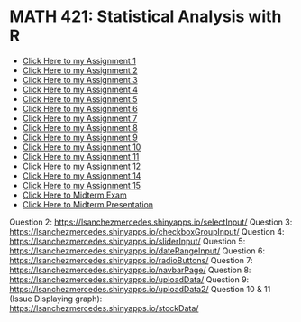 # MATH 421: Statistical Analysis with R

- [Click Here to my Assignment 1](Assignment1.html)
- [Click Here to my Assignment 2](Assignment2.html)
- [Click Here to my Assignment 3](Assignment3.html)
- [Click Here to my Assignment 4](Assignment4.html)
- [Click Here to my Assignment 5](Assignment5.html)
- [Click Here to my Assignment 6](Assignment6.html)
- [Click Here to my Assignment 7](Assignment7.html)
- [Click Here to my Assignment 8](Assignment8.html)
- [Click Here to my Assignment 9](Assignment9.html)
- [Click Here to my Assignment 10](Assignment10.html)
- [Click Here to my Assignment 11](Assignment11.html)
- [Click Here to my Assignment 12](Assignment12.html)
- [Click Here to my Assignment 14](Assignment-14.html)
- [Click Here to my Assignment 15](Assignment-15.html)
- [Click Here to Midterm Exam](Midterm_Final.html)
- [Click Here to Midterm Presentation](Midterm_Presentation.html)

Question 2: https://lsanchezmercedes.shinyapps.io/selectInput/
Question 3: https://lsanchezmercedes.shinyapps.io/checkboxGroupInput/
Question 4: https://lsanchezmercedes.shinyapps.io/sliderInput/
Question 5: https://lsanchezmercedes.shinyapps.io/dateRangeInput/
Question 6: https://lsanchezmercedes.shinyapps.io/radioButtons/
Question 7: https://lsanchezmercedes.shinyapps.io/navbarPage/
Question 8: https://lsanchezmercedes.shinyapps.io/uploadData/
Question 9: https://lsanchezmercedes.shinyapps.io/uploadData2/
Question 10 & 11 (Issue Displaying graph): https://lsanchezmercedes.shinyapps.io/stockData/